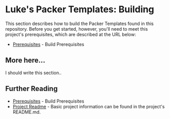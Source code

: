 Luke's Packer Templates: Building
=================================

This section describes how to build the Packer Templates found in this
repository.  Before you get started, however, you'll need to meet this
project's prerequisites, which are described at the URL below:

* [Prerequisites](./prerequisites.md) - Build Prerequisites

## More here...

I should write this section..

## Further Reading

* [Prerequisites](./prerequisites.md) - Build Prerequisites
* [Project Readme](../README.md) - Basic project information can be
found in the project's README.md.
